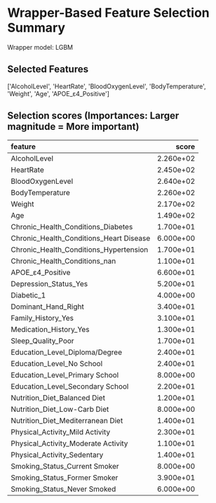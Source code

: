# Wrapper-Based Feature Selection Summary

Wrapper model:  LGBM

## Selected Features

['AlcoholLevel', 'HeartRate', 'BloodOxygenLevel', 'BodyTemperature', 'Weight', 'Age', 'APOE_ε4_Positive']

## Selection scores (Importances: Larger magnitude = More important)

| feature                                 |     score |
|:----------------------------------------|----------:|
| AlcoholLevel                            | 2.260e+02 |
| HeartRate                               | 2.450e+02 |
| BloodOxygenLevel                        | 2.640e+02 |
| BodyTemperature                         | 2.260e+02 |
| Weight                                  | 2.170e+02 |
| Age                                     | 1.490e+02 |
| Chronic_Health_Conditions_Diabetes      | 1.700e+01 |
| Chronic_Health_Conditions_Heart Disease | 6.000e+00 |
| Chronic_Health_Conditions_Hypertension  | 1.700e+01 |
| Chronic_Health_Conditions_nan           | 1.100e+01 |
| APOE_ε4_Positive                        | 6.600e+01 |
| Depression_Status_Yes                   | 5.200e+01 |
| Diabetic_1                              | 4.000e+00 |
| Dominant_Hand_Right                     | 3.400e+01 |
| Family_History_Yes                      | 3.100e+01 |
| Medication_History_Yes                  | 1.300e+01 |
| Sleep_Quality_Poor                      | 1.700e+01 |
| Education_Level_Diploma/Degree          | 2.400e+01 |
| Education_Level_No School               | 2.400e+01 |
| Education_Level_Primary School          | 8.000e+00 |
| Education_Level_Secondary School        | 2.200e+01 |
| Nutrition_Diet_Balanced Diet            | 1.200e+01 |
| Nutrition_Diet_Low-Carb Diet            | 8.000e+00 |
| Nutrition_Diet_Mediterranean Diet       | 1.400e+01 |
| Physical_Activity_Mild Activity         | 2.300e+01 |
| Physical_Activity_Moderate Activity     | 1.100e+01 |
| Physical_Activity_Sedentary             | 1.400e+01 |
| Smoking_Status_Current Smoker           | 8.000e+00 |
| Smoking_Status_Former Smoker            | 3.900e+01 |
| Smoking_Status_Never Smoked             | 6.000e+00 |